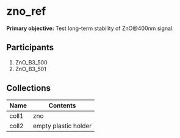# zno_ref

**Primary objective:** Test long-term stability of ZnO@400nm signal.


## Participants
1. ZnO_B3_500
1. ZnO_B3_501

## Collections

Name | Contents
--- | ---
coll1 | zno
coll2 | empty plastic holder